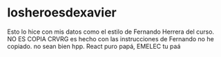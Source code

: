 # losheroesdexavier
Esto lo hice con mis datos como el estilo de Fernando Herrera del curso. NO ES COPIA CRVRG es hecho con las instrucciones de Fernando no he copiado. no sean bien hpp. React puro papá, EMELEC tu paá
